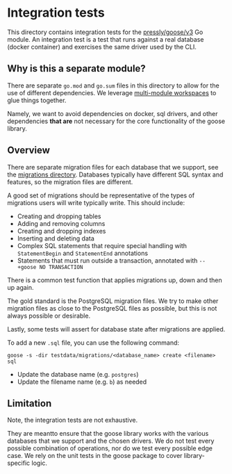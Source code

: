 # Integration tests

This directory contains integration tests for the [pressly/goose/v3][goose_module] Go module. An
integration test is a test that runs against a real database (docker container) and exercises the
same driver used by the CLI.

## Why is this a separate module?

There are separate `go.mod` and `go.sum` files in this directory to allow for the use of different
dependencies. We leverage [multi-module workspaces](https://go.dev/doc/tutorial/workspaces) to glue
things together.

Namely, we want to avoid dependencies on docker, sql drivers, and other dependencies **that are**
not necessary for the core functionality of the goose library.

## Overview

There are separate migration files for each database that we support, see the [migrations
directory][migrations_dir]. Databases typically have different SQL syntax and features, so the
migration files are different.

A good set of migrations should be representative of the types of migrations users will write
typically write. This should include:

- Creating and dropping tables
- Adding and removing columns
- Creating and dropping indexes
- Inserting and deleting data
- Complex SQL statements that require special handling with `StatementBegin` and `StatementEnd`
  annotations
- Statements that must run outside a transaction, annotated with `-- +goose NO TRANSACTION`

There is a common test function that applies migrations up, down and then up again.

The gold standard is the PostgreSQL migration files. We try to make other migration files as close
to the PostgreSQL files as possible, but this is not always possible or desirable.

Lastly, some tests will assert for database state after migrations are applied.

To add a new `.sql` file, you can use the following command:

```
goose -s -dir testdata/migrations/<database_name> create <filename> sql
```

- Update the database name (e.g. `postgres`)
- Update the filename name (e.g. `b`) as needed

## Limitation

Note, the integration tests are not exhaustive.

They are meantto ensure that the goose library works with the various databases that we support and
the chosen drivers. We do not test every possible combination of operations, nor do we test every
possible edge case. We rely on the unit tests in the goose package to cover library-specific logic.

[goose_module]: https://pkg.go.dev/github.com/pressly/goose/v3
[migrations_dir]: ./internal/testing/integration/testdata/migrations
